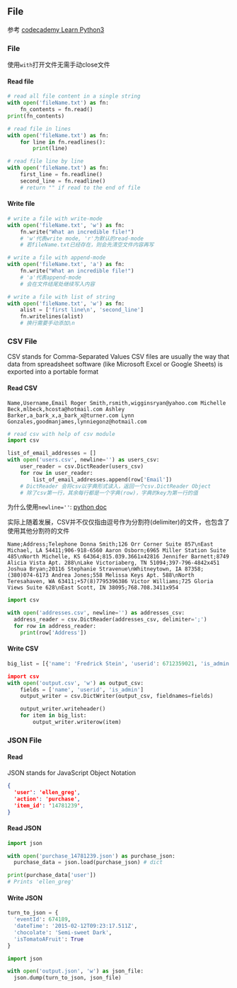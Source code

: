 ## File

参考
[codecademy Learn Python3](https://www.codecademy.com/learn/learn-python-3)

### File
使用`with`打开文件无需手动close文件


#### Read file
```py
# read all file content in a single string
with open('fileName.txt') as fn:
    fn_contents = fn.read()
print(fn_contents)

# read file in lines
with open('fileName.txt') as fn:
    for line in fn.readlines():
        print(line)

# read file line by line
with open('fileName.txt') as fn:
    first_line = fn.readline()
    second_line = fn.readline()
    # return "" if read to the end of file
```

#### Write file
```py
# write a file with write-mode
with open('fileName.txt', 'w') as fn:
    fn.write("What an incredible file!")
    # 'w'代表write mode, 'r'为默认的read-mode
    # 若fileName.txt已经存在，则会先清空文件内容再写

# write a file with append-mode
with open('fileName.txt', 'a') as fn:
    fn.write("What an incredible file!")
    # 'a'代表append-mode
    # 会在文件结尾处继续写入内容

# write a file with list of string
with open('fileName.txt', 'w') as fn:
    alist = ['first line\n', 'second_line']
    fn.writelines(alist)
    # 换行需要手动添加\n
```

### CSV File
CSV stands for Comma-Separated Values
CSV files are usually the way that data from spreadsheet software (like Microsoft Excel or Google Sheets) is exported into a portable format

#### Read CSV
```csv
Name,Username,Email Roger Smith,rsmith,wigginsryan@yahoo.com Michelle Beck,mlbeck,hcosta@hotmail.com Ashley Barker,a_bark_x,a_bark_x@turner.com Lynn Gonzales,goodmanjames,lynniegonz@hotmail.com
```

```py
# read csv with help of csv module
import csv

list_of_email_addresses = []
with open('users.csv', newline='') as users_csv:
    user_reader = csv.DictReader(users_csv)
    for row in user_reader:
        list_of_email_addresses.append(row['Email'])
    # DictReader 会将csv以字典形式读入，返回一个csv.DictReader Object
    # 除了csv第一行，其余每行都是一个字典(row)，字典的key为第一行的值
```
为什么使用`newline=''`: [python doc](https://docs.python.org/3/library/csv.html#id3)

实际上随着发展，CSV并不仅仅指由逗号作为分割符(delimiter)的文件，也包含了使用其他分割符的文件
```csv
Name;Address;Telephone Donna Smith;126 Orr Corner Suite 857\nEast Michael, LA 54411;906-918-6560 Aaron Osborn;6965 Miller Station Suite 485\nNorth Michelle, KS 64364;815.039.3661x42816 Jennifer Barnett;8749 Alicia Vista Apt. 288\nLake Victoriaberg, TN 51094;397-796-4842x451 Joshua Bryan;20116 Stephanie Stravenue\nWhitneytown, IA 87358;(380)074-6173 Andrea Jones;558 Melissa Keys Apt. 588\nNorth Teresahaven, WA 63411;+57(8)7795396386 Victor Williams;725 Gloria Views Suite 628\nEast Scott, IN 38095;768.708.3411x954
```

```py
import csv

with open('addresses.csv', newline='') as addresses_csv:
  address_reader = csv.DictReader(addresses_csv, delimiter=';')
  for row in address_reader:
    print(row['Address'])
```

#### Write CSV
```py
big_list = [{'name': 'Fredrick Stein', 'userid': 6712359021, 'is_admin': False}, {'name': 'Wiltmore Denis, 'userid': 2525942, 'is_admin': False}, {'name': 'Greely Plonk', 'userid': 15890235, 'is_admin': False}] 

import csv
with open('output.csv', 'w') as output_csv:
    fields = ['name', 'userid', 'is_admin']
    output_writer = csv.DictWriter(output_csv, fieldnames=fields)

    output_writer.writeheader()
    for item in big_list:
        output_writer.writerow(item)

```

### JSON File

#### Read
JSON stands for JavaScript Object Notation

```json
{
  'user': 'ellen_greg',
  'action': 'purchase',
  'item_id': '14781239',
}
```

#### Read JSON

```py
import json

with open('purchase_14781239.json') as purchase_json:
  purchase_data = json.load(purchase_json) # dict

print(purchase_data['user'])
# Prints 'ellen_greg'
```

#### Write JSON
```py
turn_to_json = {
  'eventId': 674189,
  'dateTime': '2015-02-12T09:23:17.511Z',
  'chocolate': 'Semi-sweet Dark',
  'isTomatoAFruit': True
}

import json

with open('output.json', 'w') as json_file:
  json.dump(turn_to_json, json_file)

```